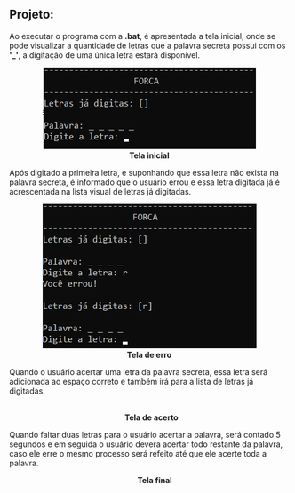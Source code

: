 ## Projeto:
Ao executar o programa com a <b>.bat</b>, é apresentada a tela inicial, onde se pode visualizar a quantidade de letras que a palavra secreta possui com os <b>'_'</b>, a digitação de uma única letra estará disponível.

<p align="center">
  <img  src="prints/1_tela_inicial.png"><br>
  <b>Tela inicial</b>
</p>



Após digitado a primeira letra, e suponhando que essa letra não exista na palavra secreta, é informado que o usuário errou e essa letra digitada já é acrescentada na lista visual de letras já digitadas.


<p align="center">
  <img  src="prints/2_tela_error.png"><br>
  <b>Tela de erro</b>
</p>



Quando o usuário acertar uma letra da palavra secreta, essa letra será adicionada ao espaço correto e também irá para a lista de letras já digitadas.
<p align="center">
  <img  src="prints/3_tela_acerto.png"><br>
  <b>Tela de acerto</b>
</p>

Quando faltar duas letras para o usuário acertar a palavra, será contado 5 segundos e em seguida o usuário devera acertar todo restante da palavra, caso ele erre o mesmo processo será refeito até que ele acerte toda a palavra.
<p align="center">
  <img  src="prints/4_tela_final.png">
  <b> Tela final </b>
</p>

